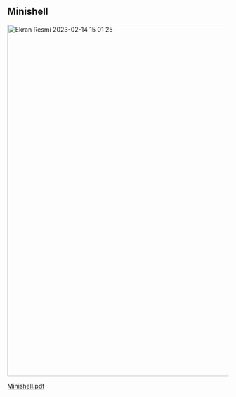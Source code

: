 ## Minishell

<img width="800" alt="Ekran Resmi 2023-02-14 15 01 25" src="https://user-images.githubusercontent.com/73845925/218732582-c8cd2464-d9a8-4804-ae3d-27001e1cac1d.png">

[Minishell.pdf](https://github.com/sensoyyasin/minishell/files/10732107/Minishell.pdf)
